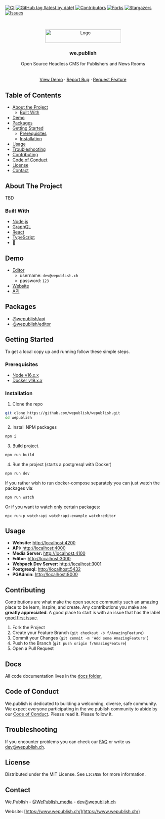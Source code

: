 <!--
*** Thanks for checking out this README Template. If you have a suggestion that would
*** make this better, please fork the repo and create a pull request or simply open
*** an issue with the tag "enhancement".
*** Thanks again! Now go create something AMAZING! :D
***
***
***
*** To avoid retyping too much info. Do a search and replace for the following:
*** github_username, repo_name, twitter_handle, email
-->

<!-- PROJECT SHIELDS -->
<!--
*** I'm using markdown "reference style" links for readability.
*** Reference links are enclosed in brackets [ ] instead of parentheses ( ).
*** See the bottom of this document for the declaration of the reference variables
*** for contributors-url, forks-url, etc. This is an optional, concise syntax you may use.
*** https://www.markdownguide.org/basic-syntax/#reference-style-links
-->

[![CI][cicd-shield]][cicd-url]
[![GitHub tag (latest by date)][tag-shield]][tag-url]
[![Contributors][contributors-shield]][contributors-url]
[![Forks][forks-shield]][forks-url]
[![Stargazers][stars-shield]][stars-url]
[![Issues][issues-shield]][issues-url]

<!-- PROJECT LOGO -->
<br />
<p align="center">
  <a href="https://github.com/wepublish/wepublish">
    <img src="assets/wepublish.svg" alt="Logo" width="245" height="43">
  </a>

  <h3 align="center">we.publish</h3>

  <p align="center">
    Open Source Headless CMS for Publishers and News Rooms
    <br />
    <!-- <a href="https://github.com/github_username/repo_name"><strong>Explore the docs »</strong></a>-->
    <br />
    <br />
    <a href="#demo">View Demo</a>
    ·
    <a href="https://github.com/wepublish/wepublish/issues">Report Bug</a>
    ·
    <a href="https://github.com/wepublish/wepublish/issues">Request Feature</a>
  </p>
</p>

<!-- TABLE OF CONTENTS -->

## Table of Contents

- [About the Project](#about-the-project)
  - [Built With](#built-with)
- [Demo](#demo)
- [Packages](#packages)
- [Getting Started](#getting-started)
  - [Prerequisites](#prerequisites)
  - [Installation](#installation)
- [Usage](#usage)
- [Troubleshooting](#troubleshooting)
- [Contributing](#contributing)
- [Code of Conduct](#code-of-conduct)
- [License](#license)
- [Contact](#contact)

<!-- ABOUT THE PROJECT -->

## About The Project

<!--[![Product Name Screen Shot][product-screenshot]](https://example.com)-->

TBD

### Built With

- [Node.js](https://nodejs.org/)
- [GraphQL](https://graphql.org/)
- [React](https://reactjs.org/)
- [TypeScript](https://www.typescriptlang.org/)
- :green_heart:

## Demo

- [Editor](https://editor.demo.wepublish.media)
  - username: `dev@wepublish.ch`
  - password: `123`
- [Website](https://demo.wepublish.media)
- [API](https://api.demo.wepublish.media)

## Packages

- [@wepublish/api](./libs/api)
- [@wepublish/editor](./apps/editor)

<!-- GETTING STARTED -->

## Getting Started

To get a local copy up and running follow these simple steps.

### Prerequisites

- [Node v16.x.x][node-download-url]
- [Docker v19.x.x][docker-download-url]

### Installation

1. Clone the repo

```sh
git clone https://github.com/wepublish/wepublish.git
cd wepublish
```

2. Install NPM packages

```sh
npm i
```

3. Build project.

```sh
npm run build
```

4. Run the project (starts a postgresql with Docker)

```sh
npm run dev
```

If you rather wish to run docker-compose separately you can just watch the packages via:

```sh
npm run watch
```

Or if you want to watch only certain packages:

```
npx run-p watch:api watch:api-example watch:editor
```

<!-- USAGE EXAMPLES -->

## Usage

- **Website:** [http://localhost:4200](http://localhost:4200)
- **API:** [http://localhost:4000](http://localhost:4000)
- **Media Server:** [http://localhost:4100](http://localhost:4100)
- **Editor:** [http://localhost:3000](http://localhost:3000)
- **Webpack Dev Server:** [http://localhost:3001](http://localhost:3001)
- **Postgresql:** [http://localhost:5432](http://localhost:5432)
- **PGAdmin:** [http://localhost:8000](http://localhost:8000)

<!-- CONTRIBUTING -->

## Contributing

Contributions are what make the open source community such an amazing place to be learn, inspire, and create. Any contributions you make are **greatly appreciated**.
A good place to start is with an issue that has the label [good first issue](https://github.com/wepublish/wepublish/issues?q=is%3Aissue+is%3Aopen+label%3A%22good+first+issue%22).

1. Fork the Project
2. Create your Feature Branch (`git checkout -b f/AmazingFeature`)
3. Commit your Changes (`git commit -m 'Add some AmazingFeature'`)
4. Push to the Branch (`git push origin f/AmazingFeature`)
5. Open a Pull Request

## Docs

All code documentation lives in the [docs folder.][documentation-url]

## Code of Conduct

We.publish is dedicated to building a welcoming, diverse, safe community.
We expect everyone participating in the we.publish community to abide by our [Code of Conduct][code-of-conduct-url].
Please read it. Please follow it.

<!-- FAQ -->

## Troubleshooting

If you encounter problems you can check our [FAQ][faq-md-url] or write us [dev@wepublish.ch](mailto:dev@wepublish.ch).

<!-- LICENSE -->

## License

Distributed under the MIT License. See `LICENSE` for more information.

<!-- CONTACT -->

## Contact

We.Publish - [@WePublish_media](https://twitter.com/WePublish_media) - [dev@wepublish.ch](mailto:dev@wepublish.ch)

Website: [https://www.wepublish.ch/](https://www.wepublish.ch/)

<!-- ACKNOWLEDGEMENTS -->

<!-- MARKDOWN LINKS & IMAGES -->
<!-- https://www.markdownguide.org/basic-syntax/#reference-style-links -->

[cicd-shield]: https://github.com/wepublish/wepublish/workflows/CI%2FCD/badge.svg
[cicd-url]: https://github.com/wepublish/wepublish/actions?query=workflow%3ACI%2FCD
[tag-shield]: https://img.shields.io/github/v/tag/wepublish/wepublish?style=flat
[tag-url]: https://github.com/wepublish/wepublish/tags
[contributors-shield]: https://img.shields.io/github/contributors/wepublish/wepublish.svg?style=flat
[contributors-url]: https://github.com/wepublish/wepublish/graphs/contributors
[forks-shield]: https://img.shields.io/github/forks/wepublish/wepublish.svg?style=flat
[forks-url]: https://github.com/wepublish/wepublish/network/members
[stars-shield]: https://img.shields.io/github/stars/wepublish/wepublish.svg?style=flat
[stars-url]: https://github.com/wepublish/wepublish/stargazers
[issues-shield]: https://img.shields.io/github/issues/wepublish/wepublish.svg?style=flat
[issues-url]: https://github.com/github_username/repo/issues
[license-shield]: https://img.shields.io/github/license/github_username/repo.svg?style=flat
[license-url]: https://github.com/wepublish/wepublish/blob/master/LICENSE.txt
[linkedin-shield]: https://img.shields.io/badge/-LinkedIn-black.svg?style=flat&logo=linkedin&colorB=555
[linkedin-url]: https://linkedin.com/company/we-publish
[product-screenshot]: images/screenshot.png
[node-download-url]: https://nodejs.org/en/download/current/
[docker-download-url]: https://www.docker.com/get-started
[vscode-download-url]: https://code.visualstudio.com/Download
[vscode-prettier-download-url]: https://marketplace.visualstudio.com/items?itemName=esbenp.prettier-vscode
[package-json-url]: package.json
[faq-md-url]: FAQ.md
[code-of-conduct-url]: CODE_OF_CONDUCT.md
[documentation-url]: docs/README.md
